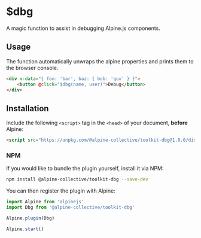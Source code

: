 # $dbg

A magic function to assist in debugging Alpine.js components.

## Usage
The function automatically unwraps the alpine properties and prints them to the browser console.

```html
<div x-data="{ foo: 'bar', baz: { bob: 'qux' } }">
    <button @click="$dbg(name, user)">Debug</button>
</div>
```

## Installation

Include the following `<script>` tag in the `<head>` of your document, **before** Alpine:

```html
<script src="https://unpkg.com/@alpine-collective/toolkit-dbg@1.0.0/dist/cdn.min.js" defer></script>
```

### NPM

If you would like to bundle the plugin yourself, install it via NPM:

```bash
npm install @alpine-collective/toolkit-dbg --save-dev
```

You can then register the plugin with Alpine:

```js
import Alpine from 'alpinejs'
import Dbg from '@alpine-collective/toolkit-dbg'

Alpine.plugin(Dbg)

Alpine.start()
```
